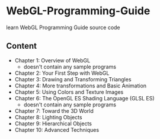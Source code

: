 # WebGL-Programming-Guide
learn WebGL Programming Guide source code

## Content
- Chapter 1: Overview of WebGL
  - doesn't contain any sample programs
- Chapter 2: Your First Step with WebGL
- Chapter 3: Drawing and Transforming Triangles
- Chapter 4: More transformations and Basic Animation
- Chapter 5: Using Colors and Texture Images
- Chapter 6: The OpenGL ES Shading Language (GLSL ES)
  - doesn't contain any sample programs
- Chapter 7: Toward the 3D World
- Chapter 8: Lighting Objects
- Chapter 9: Hierarchical Objects
- Chapter 10: Advanced Techniques